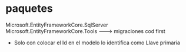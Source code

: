 # paquetes

Microsoft.EntityFrameworkCore.SqlServer
Microsoft.EntityFrameworkCore.Tools    ---> migraciones cod first

- Solo con colocar el Id en el modelo lo identifica como Llave primaria